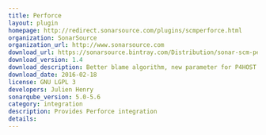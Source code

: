```yaml
---
title: Perforce
layout: plugin
homepage: http://redirect.sonarsource.com/plugins/scmperforce.html
organization: SonarSource
organization_url: http://www.sonarsource.com
download_url: https://sonarsource.bintray.com/Distribution/sonar-scm-perforce-plugin/sonar-scm-perforce-plugin-1.4.jar
download_version: 1.4
download_description: Better blame algorithm, new parameter for P4HOST
download_date: 2016-02-18
license: GNU LGPL 3
developers: Julien Henry
sonarqube_version: 5.0-5.6
category: integration
description: Provides Perforce integration
details: 
---
```

